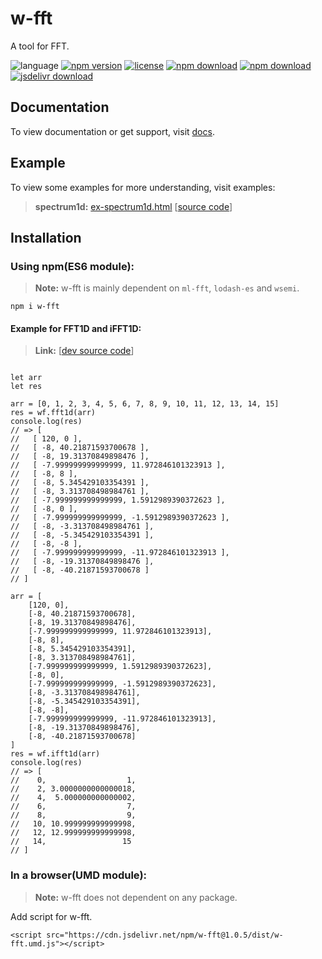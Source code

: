 # w-fft
A tool for FFT.

![language](https://img.shields.io/badge/language-JavaScript-orange.svg) 
[![npm version](http://img.shields.io/npm/v/w-fft.svg?style=flat)](https://npmjs.org/package/w-fft) 
[![license](https://img.shields.io/npm/l/w-fft.svg?style=flat)](https://npmjs.org/package/w-fft) 
[![npm download](https://img.shields.io/npm/dt/w-fft.svg)](https://npmjs.org/package/w-fft) 
[![npm download](https://img.shields.io/npm/dm/w-fft.svg)](https://npmjs.org/package/w-fft) 
[![jsdelivr download](https://img.shields.io/jsdelivr/npm/hm/w-fft.svg)](https://www.jsdelivr.com/package/npm/w-fft)

## Documentation
To view documentation or get support, visit [docs](https://yuda-lyu.github.io/w-fft/global.html).

## Example
To view some examples for more understanding, visit examples:
> **spectrum1d:** [ex-spectrum1d.html](https://yuda-lyu.github.io/w-fft/examples/ex-spectrum1d.html) [[source code](https://github.com/yuda-lyu/w-fft/blob/master/docs/examples/ex-spectrum1d.html)]

## Installation
### Using npm(ES6 module):
> **Note:** w-fft is mainly dependent on `ml-fft`, `lodash-es` and `wsemi`.
```alias
npm i w-fft
```

#### Example for FFT1D and iFFT1D:
> **Link:** [[dev source code](https://github.com/yuda-lyu/w-cluster/blob/master/g-fft1d.mjs)]
```alias

let arr
let res

arr = [0, 1, 2, 3, 4, 5, 6, 7, 8, 9, 10, 11, 12, 13, 14, 15]
res = wf.fft1d(arr)
console.log(res)
// => [
//   [ 120, 0 ],
//   [ -8, 40.21871593700678 ],
//   [ -8, 19.31370849898476 ],
//   [ -7.999999999999999, 11.972846101323913 ],
//   [ -8, 8 ],
//   [ -8, 5.345429103354391 ],
//   [ -8, 3.313708498984761 ],
//   [ -7.999999999999999, 1.5912989390372623 ],
//   [ -8, 0 ],
//   [ -7.999999999999999, -1.5912989390372623 ],
//   [ -8, -3.313708498984761 ],
//   [ -8, -5.345429103354391 ],
//   [ -8, -8 ],
//   [ -7.999999999999999, -11.972846101323913 ],
//   [ -8, -19.31370849898476 ],
//   [ -8, -40.21871593700678 ]
// ]

arr = [
    [120, 0],
    [-8, 40.21871593700678],
    [-8, 19.31370849898476],
    [-7.999999999999999, 11.972846101323913],
    [-8, 8],
    [-8, 5.345429103354391],
    [-8, 3.313708498984761],
    [-7.999999999999999, 1.5912989390372623],
    [-8, 0],
    [-7.999999999999999, -1.5912989390372623],
    [-8, -3.313708498984761],
    [-8, -5.345429103354391],
    [-8, -8],
    [-7.999999999999999, -11.972846101323913],
    [-8, -19.31370849898476],
    [-8, -40.21871593700678]
]
res = wf.ifft1d(arr)
console.log(res)
// => [
//    0,                  1,
//    2, 3.0000000000000018,
//    4,  5.000000000000002,
//    6,                  7,
//    8,                  9,
//   10, 10.999999999999998,
//   12, 12.999999999999998,
//   14,                 15
// ]

```

### In a browser(UMD module):
> **Note:** w-fft does not dependent on any package.

Add script for w-fft.
```alias
<script src="https://cdn.jsdelivr.net/npm/w-fft@1.0.5/dist/w-fft.umd.js"></script>

```
